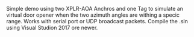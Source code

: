 Simple demo using two XPLR-AOA Anchros and one Tag to simulate an virtual door opener when the two azimuth angles are withing a specic range.
Works with serial port or UDP broadcast packets.
Compile the .sln using Visual Studion 2017 ore newer.
